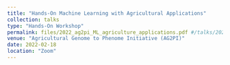 ```yaml
---
title: "Hands-On Machine Learning with Agricultural Applications"
collection: talks
type: "Hands-On Workshop"
permalink: files/2022_ag2pi_ML_agriculture_applications.pdf #/talks/2022-AG2PI-workshop
venue: "Agricultural Genome to Phenome Initiative (AG2PI)"
date: 2022-02-18
location: "Zoom"
---
```

